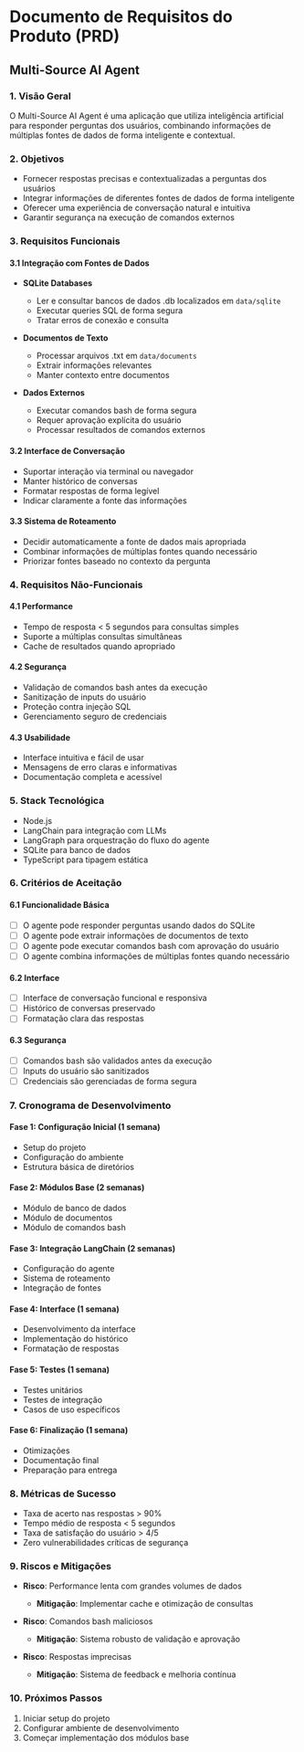 # Documento de Requisitos do Produto (PRD)
## Multi-Source AI Agent

### 1. Visão Geral
O Multi-Source AI Agent é uma aplicação que utiliza inteligência artificial para responder perguntas dos usuários, combinando informações de múltiplas fontes de dados de forma inteligente e contextual.

### 2. Objetivos
- Fornecer respostas precisas e contextualizadas a perguntas dos usuários
- Integrar informações de diferentes fontes de dados de forma inteligente
- Oferecer uma experiência de conversação natural e intuitiva
- Garantir segurança na execução de comandos externos

### 3. Requisitos Funcionais

#### 3.1 Integração com Fontes de Dados
- **SQLite Databases**
  - Ler e consultar bancos de dados .db localizados em `data/sqlite`
  - Executar queries SQL de forma segura
  - Tratar erros de conexão e consulta

- **Documentos de Texto**
  - Processar arquivos .txt em `data/documents`
  - Extrair informações relevantes
  - Manter contexto entre documentos

- **Dados Externos**
  - Executar comandos bash de forma segura
  - Requer aprovação explícita do usuário
  - Processar resultados de comandos externos

#### 3.2 Interface de Conversação
- Suportar interação via terminal ou navegador
- Manter histórico de conversas
- Formatar respostas de forma legível
- Indicar claramente a fonte das informações

#### 3.3 Sistema de Roteamento
- Decidir automaticamente a fonte de dados mais apropriada
- Combinar informações de múltiplas fontes quando necessário
- Priorizar fontes baseado no contexto da pergunta

### 4. Requisitos Não-Funcionais

#### 4.1 Performance
- Tempo de resposta < 5 segundos para consultas simples
- Suporte a múltiplas consultas simultâneas
- Cache de resultados quando apropriado

#### 4.2 Segurança
- Validação de comandos bash antes da execução
- Sanitização de inputs do usuário
- Proteção contra injeção SQL
- Gerenciamento seguro de credenciais

#### 4.3 Usabilidade
- Interface intuitiva e fácil de usar
- Mensagens de erro claras e informativas
- Documentação completa e acessível

### 5. Stack Tecnológica
- Node.js
- LangChain para integração com LLMs
- LangGraph para orquestração do fluxo do agente
- SQLite para banco de dados
- TypeScript para tipagem estática

### 6. Critérios de Aceitação

#### 6.1 Funcionalidade Básica
- [ ] O agente pode responder perguntas usando dados do SQLite
- [ ] O agente pode extrair informações de documentos de texto
- [ ] O agente pode executar comandos bash com aprovação do usuário
- [ ] O agente combina informações de múltiplas fontes quando necessário

#### 6.2 Interface
- [ ] Interface de conversação funcional e responsiva
- [ ] Histórico de conversas preservado
- [ ] Formatação clara das respostas

#### 6.3 Segurança
- [ ] Comandos bash são validados antes da execução
- [ ] Inputs do usuário são sanitizados
- [ ] Credenciais são gerenciadas de forma segura

### 7. Cronograma de Desenvolvimento

#### Fase 1: Configuração Inicial (1 semana)
- Setup do projeto
- Configuração do ambiente
- Estrutura básica de diretórios

#### Fase 2: Módulos Base (2 semanas)
- Módulo de banco de dados
- Módulo de documentos
- Módulo de comandos bash

#### Fase 3: Integração LangChain (2 semanas)
- Configuração do agente
- Sistema de roteamento
- Integração de fontes

#### Fase 4: Interface (1 semana)
- Desenvolvimento da interface
- Implementação do histórico
- Formatação de respostas

#### Fase 5: Testes (1 semana)
- Testes unitários
- Testes de integração
- Casos de uso específicos

#### Fase 6: Finalização (1 semana)
- Otimizações
- Documentação final
- Preparação para entrega

### 8. Métricas de Sucesso
- Taxa de acerto nas respostas > 90%
- Tempo médio de resposta < 5 segundos
- Taxa de satisfação do usuário > 4/5
- Zero vulnerabilidades críticas de segurança

### 9. Riscos e Mitigações
- **Risco**: Performance lenta com grandes volumes de dados
  - **Mitigação**: Implementar cache e otimização de consultas

- **Risco**: Comandos bash maliciosos
  - **Mitigação**: Sistema robusto de validação e aprovação

- **Risco**: Respostas imprecisas
  - **Mitigação**: Sistema de feedback e melhoria contínua

### 10. Próximos Passos
1. Iniciar setup do projeto
2. Configurar ambiente de desenvolvimento
3. Começar implementação dos módulos base 